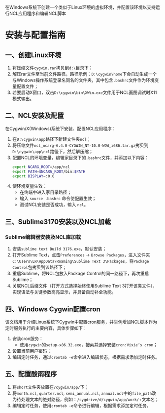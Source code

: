 在Windows系统下创建一个类似于Linux环境的虚拟环境，并配置该环境以支持运行NCL应用程序和编辑NCL脚本

# 安装与配置指南

## 一、创建Linux环境

1. 将压缩文件`cygwin.rar`拷贝到`d:\`目录下；
2. 解压rar文件至当前文件路径。路径示例：`D:\cygwin\home`下会自动生成一个与Windows操作系统登录名同名的文件夹，其中包含`.bashrc`文件作为环境变量配置文件；
3. 若要启动X窗口，双击`D:\cygwin\bin\XWin.exe`文件用于NCL画图调试时X11模式输出。

## 二、NCL安装及配置

在Cygwin/X(Windows)系统下安装、配置NCL应用程序：

1. 在`D:\cygwin\app`路径下新建文件夹`ncl`；
2. 将压缩文件`ncl_ncarg-6.4.0-CYGWIN_NT-10.0-WOW_i686.tar.gz`拷贝到`D:\cygwin\app\ncl`路径下，然后解压缩；
3. 配置NCL的环境变量，编辑家目录下的`.bashrc`文件，并添加以下内容：
    ```bash
    export NCARG_ROOT=/app/ncl
    export PATH=$NCARG_ROOT/bin:$PATH
    export DISPLAY=:0.0
    ```
4. 使环境变量生效：
    - 在终端中进入家目录路径；
    - 输入 `source .bashrc` 命令使配置生效；
    - 测试NCL安装是否成功，输入 `ncl`。

## 三、Sublime3170安装以及NCL加载

### Sublime编辑器安装及NCL库加载

1. 安装`sublime text Build 3176.exe`，默认安装；
2. 打开Sublime Text，点击`Preferences` -> `Browse Packages`，进入文件夹`C:\Users\LR\AppData\Roaming\Sublime Text 3\Packages`，将`Package Control`包拷贝到该路径下；
3. 重启Sublime，将NCL包放入Package Control的同一路径下，再次重启Sublime；
4. 关联NCL后缀文件（打开方式选择始终使用Sublime Text 3打开该类文件），实现语法与关键参数高亮显示，并具备自动补全功能。

## 四、Windows Cygwin配置cron

该文档用于介绍Linux系统下Cygwin中配置cron服务，并举例增加NCL脚本作为定时服务执行的主要内容，具体步骤如下：

1. 安装cron服务：
    - 使用`cygwin`的`setup-x86.32.exe`，搜索并选择安装`cron:Vixie’s cron`；
2. 设置当前用户密码；
3. 编辑定时任务，通过`crontab -e`命令进入编辑状态，根据需求添加定时任务。

## 五、配置酸雨程序

1. 将`short`文件夹放置在`/cygwin/app/`下；
2. 将`month.ncl`, `quarter.ncl`, `semi_annual.ncl`, `annual.ncl`中的`file_path`改为待处理文本的绝对路径，例如：`/cygdrive/d/cygwin/app/work/`+文本名；
3. 编辑定时任务，使用`crontab -e`命令进行编辑，根据需求添加定时任务。
